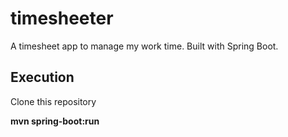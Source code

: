 # timesheeter

A timesheet app to manage my work time. Built with Spring Boot.

## Execution

Clone this repository

**mvn spring-boot:run**